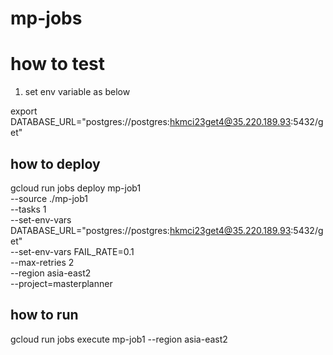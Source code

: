 # mp-jobs


# how to test 

1. set env variable as below 

export DATABASE_URL="postgres://postgres:hkmci23get4@35.220.189.93:5432/get"


## how to deploy 

gcloud run jobs deploy mp-job1 \
    --source ./mp-job1 \
    --tasks 1 \
    --set-env-vars DATABASE_URL="postgres://postgres:hkmci23get4@35.220.189.93:5432/get" \
    --set-env-vars FAIL_RATE=0.1 \
    --max-retries 2 \
    --region asia-east2 \
    --project=masterplanner


## how to run 

gcloud run jobs execute mp-job1 --region asia-east2